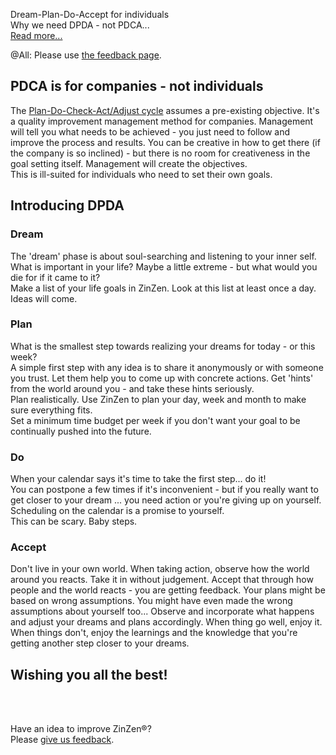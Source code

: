 Dream-Plan-Do-Accept for individuals  
Why we need DPDA - not PDCA...   
[Read more...](https://blog.zinzen.me/2022/12/10/The-DPDA-cycle.html)   

@All: Please use [the feedback page](https://zinzen.me/Home/ZinZen/Feedback).

## PDCA is for companies - not individuals

The [Plan-Do-Check-Act/Adjust cycle](https://en.wikipedia.org/wiki/PDCA) assumes a pre-existing objective. It's a quality improvement management method for companies. Management will tell you what needs to be achieved - you just need to follow and improve the process and results. You can be creative in how to get there (if the company is so inclined) - but there is no room for creativeness in the goal setting itself. Management will create the objectives.  
This is ill-suited for individuals who need to set their own goals.


## Introducing DPDA
### Dream  
The 'dream' phase is about soul-searching and listening to your inner self.  
What is important in your life? Maybe a little extreme - but what would you die for if it came to it?  
Make a list of your life goals in ZinZen. Look at this list at least once a day. Ideas will come.
### Plan  
What is the smallest step towards realizing your dreams for today - or this week?  
A simple first step with any idea is to share it anonymously or with someone you trust. Let them help you to come up with concrete actions. Get 'hints' from the world around you - and take these hints seriously.  
Plan realistically. Use ZinZen to plan your day, week and month to make sure everything fits.  
Set a minimum time budget per week if you don't want your goal to be continually pushed into the future.
### Do  
When your calendar says it's time to take the first step... do it!  
You can postpone a few times if it's inconvenient - but if you really want to get closer to your dream ... you need action or you're giving up on yourself. Scheduling on the calendar is a promise to yourself.   
This can be scary. Baby steps.  
### Accept  
Don't live in your own world. When taking action, observe how the world around you reacts. Take it in without judgement. Accept that through how people and the world reacts - you are getting feedback. Your plans might be based on wrong assumptions. You might have even made the wrong assumptions about yourself too... Observe and incorporate what happens and adjust your dreams and plans accordingly. When thing go well, enjoy it. When things don't, enjoy the learnings and the knowledge that you're getting another step closer to your dreams.



## Wishing you all the best!
<br />
<br />

Have an idea to improve ZinZen®?  
Please [give us feedback](https://zinzen.me/Home/ZinZen/Feedback).

